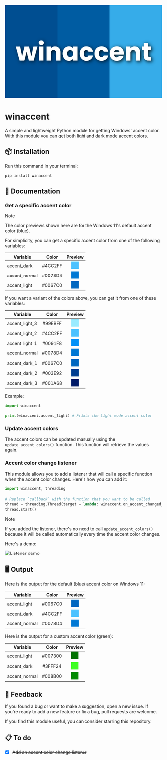 <div align="center">
    <img width="700" src="https://github.com/Valer100/winaccent/blob/main/assets/hero.png?raw=true">
</div>

# winaccent
A simple and lightweight Python module for getting Windows' accent color. With this module you can get both light and dark mode accent colors.

## 📦 Installation
Run this command in your terminal:

```
pip install winaccent
```

## 📜 Documentation

### Get a specific accent color

> [!NOTE]
> The color previews shown here are for the Windows 11's default accent color (blue).

For simplicity, you can get a specific accent color from one of the following variables:

| Variable | Color | Preview |
|----------|:-------:|:-------:|
| accent_dark | #4CC2FF | <img src="https://github.com/Valer100/winaccent/blob/main/assets/colors/accent_dark.png?raw=true"> |
| accent_normal | #0078D4 | <img src="https://github.com/Valer100/winaccent/blob/main/assets/colors/accent_normal.png?raw=true"> |
| accent_light | #0067C0 | <img src="https://github.com/Valer100/winaccent/blob/main/assets/colors/accent_light.png?raw=true"> |

If you want a variant of the colors above, you can get it from one of these variables:

| Variable | Color | Preview |
|----------|:-------:|:-------:|
| accent_light_3 | #99EBFF | <img src="https://github.com/Valer100/winaccent/blob/main/assets/colors/accent_dark_3.png?raw=true"> |
| accent_light_2 | #4CC2FF | <img src="https://github.com/Valer100/winaccent/blob/main/assets/colors/accent_dark.png?raw=true"> |
| accent_light_1 | #0091F8 | <img src="https://github.com/Valer100/winaccent/blob/main/assets/colors/accent_dark_1.png?raw=true"> |
| accent_normal | #0078D4 | <img src="https://github.com/Valer100/winaccent/blob/main/assets/colors/accent_normal.png?raw=true"> |
| accent_dark_1 | #0067C0 | <img src="https://github.com/Valer100/winaccent/blob/main/assets/colors/accent_light.png?raw=true"> |
| accent_dark_2 | #003E92 | <img src="https://github.com/Valer100/winaccent/blob/main/assets/colors/accent_light_2.png?raw=true"> |
| accent_dark_3 | #001A68 | <img src="https://github.com/Valer100/winaccent/blob/main/assets/colors/accent_light_3.png?raw=true"> |



Example:

```python
import winaccent

print(winaccent.accent_light) # Prints the light mode accent color
```

### Update accent colors

The accent colors can be updated manually using the ```update_accent_colors()``` function. This function will retrieve the values again.

### Accent color change listener
This module allows you to add a listener that will call a specific function when the accent color changes. Here's how you can add it:

```python
import winaccent, threading

# Replace `callback` with the function that you want to be called
thread = threading.Thread(target = lambda: winaccent.on_accent_changed_listener(callback), daemon = True)
thread.start()
```

> [!NOTE]
> If you added the listener, there's no need to call `update_accent_colors()` because it will be called automatically every time the accent color changes.

Here's a demo:

![Listener demo](https://github.com/Valer100/winaccent/blob/main/assets/listener_demo.gif?raw=true)

## 🖥️ Output
Here is the output for the default (blue) accent color on Windows 11:

| Variable | Color | Preview |
|----------|:-------:|:-------:|
| accent_light | #0067C0 | <img src="https://github.com/Valer100/winaccent/blob/main/assets/colors/accent_light.png?raw=true"> |
| accent_dark | #4CC2FF | <img src="https://github.com/Valer100/winaccent/blob/main/assets/colors/accent_dark.png?raw=true"> |
| accent_normal | #0078D4 | <img src="https://github.com/Valer100/winaccent/blob/main/assets/colors/accent_normal.png?raw=true"> |

Here is the output for a custom accent color (green):


| Variable | Color | Preview |
|----------|:-------:|:-------:|
| accent_light | #007300 | <img src="https://github.com/Valer100/winaccent/blob/main/assets/colors/accent_light_green.png?raw=true"> |
| accent_dark | #3FFF24 | <img src="https://github.com/Valer100/winaccent/blob/main/assets/colors/accent_dark_green.png?raw=true"> |
| accent_normal | #008B00 | <img src="https://github.com/Valer100/winaccent/blob/main/assets/colors/accent_normal_green.png?raw=true"> |

## 🤩 Feedback
If you found a bug or want to make a suggestion, open a new issue. If you're ready to add a new feature or fix a bug, pull requests are welcome.

If you find this module useful, you can consider starring this repository.

## 📋 To do
- [x] ~~Add an accent color change listener~~
